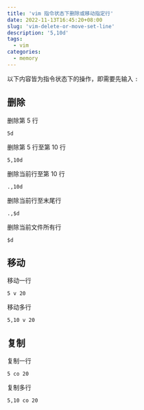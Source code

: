 ```yaml
---
title: 'vim 指令状态下删除或移动指定行'
date: 2022-11-13T16:45:20+08:00
slug: 'vim-delete-or-move-set-line'
description: '5,10d'
tags:
  - vim
categories:
  - memory
---
```


以下内容皆为指令状态下的操作，即需要先输入 `:`

## 删除

删除第 5 行

```vim
5d
```

删除第 5 行至第 10 行

```vim
5,10d
```

删除当前行至第 10 行

```vim
.,10d
```

删除当前行至末尾行

```vim
.,$d
```

删除当前文件所有行

```vim
$d
```

## 移动

移动一行
```vim
5 v 20
```

移动多行
```vim
5,10 v 20
```

## 复制

复制一行
```vim
5 co 20
```

复制多行
```vim
5,10 co 20
```
